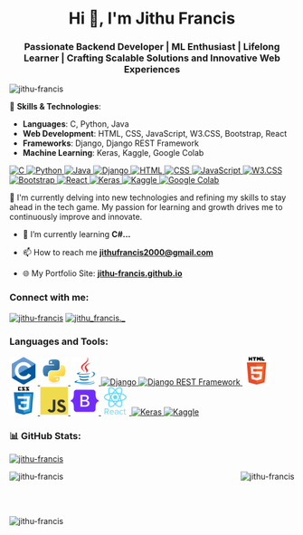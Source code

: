 <h1 align="center">Hi 👋, I'm Jithu Francis</h1>

<h3 align="center">Passionate Backend Developer | ML Enthusiast | Lifelong Learner | Crafting Scalable Solutions and Innovative Web Experiences</h3>

<p align="left"> 
  <img src="https://komarev.com/ghpvc/?username=jithu-francis&label=Profile%20views&color=0e75b6&style=flat" alt="jithu-francis" /> 
</p>

🌟 **Skills & Technologies**:
- **Languages**: C, Python, Java
- **Web Development**: HTML, CSS, JavaScript, W3.CSS, Bootstrap, React
- **Frameworks**: Django, Django REST Framework
- **Machine Learning**: Keras, Kaggle, Google Colab

<p align="left">
  <a href="https://github.com/jithu-francis">
    <img src="https://img.shields.io/badge/C-%2300599C.svg?style=flat-square&logo=c&logoColor=white" alt="C"/>
  </a>
  <a href="https://github.com/jithu-francis">
    <img src="https://img.shields.io/badge/Python-%2314354C.svg?style=flat-square&logo=python&logoColor=white" alt="Python"/>
  </a>
  <a href="https://github.com/jithu-francis">
    <img src="https://img.shields.io/badge/Java-%23ED8B00.svg?style=flat-square&logo=java&logoColor=white" alt="Java"/>
  </a>
  <a href="https://github.com/jithu-francis">
    <img src="https://img.shields.io/badge/Django-%23092E20.svg?style=flat-square&logo=django&logoColor=white" alt="Django"/>
  </a>
  <a href="https://github.com/jithu-francis">
    <img src="https://img.shields.io/badge/HTML-%23E34F26.svg?style=flat-square&logo=html5&logoColor=white" alt="HTML"/>
  </a>
  <a href="https://github.com/jithu-francis">
    <img src="https://img.shields.io/badge/CSS-%231572B6.svg?style=flat-square&logo=css3&logoColor=white" alt="CSS"/>
  </a>
  <a href="https://github.com/jithu-francis">
    <img src="https://img.shields.io/badge/JavaScript-%23F7DF1E.svg?style=flat-square&logo=javascript&logoColor=black" alt="JavaScript"/>
  </a>
  <a href="https://github.com/jithu-francis">
    <img src="https://img.shields.io/badge/W3.CSS-%230C4A6E.svg?style=flat-square&logo=w3c&logoColor=white" alt="W3.CSS"/>
  </a>
  <a href="https://github.com/jithu-francis">
    <img src="https://img.shields.io/badge/Bootstrap-%23563D7C.svg?style=flat-square&logo=bootstrap&logoColor=white" alt="Bootstrap"/>
  </a>
  <a href="https://github.com/jithu-francis">
    <img src="https://img.shields.io/badge/React-%2300D9FF.svg?style=flat-square&logo=react&logoColor=white" alt="React"/>
  </a>
  <a href="https://github.com/jithu-francis">
    <img src="https://img.shields.io/badge/Keras-%23D00000.svg?style=flat-square&logo=keras&logoColor=white" alt="Keras"/>
  </a>
  <a href="https://github.com/jithu-francis">
    <img src="https://img.shields.io/badge/Kaggle-%230C4B81.svg?style=flat-square&logo=kaggle&logoColor=white" alt="Kaggle"/>
  </a>
  <a href="https://github.com/jithu-francis">
    <img src="https://img.shields.io/badge/Google%20Colab-%23F9AB00.svg?style=flat-square&logo=googlecolab&logoColor=white" alt="Google Colab"/>
  </a>
</p>


🚀 I'm currently delving into new technologies and refining my skills to stay ahead in the tech game. My passion for learning and growth drives me to continuously improve and innovate.



- 🌱 I’m currently learning **C#...**

- 📫 How to reach me **[jithufrancis2000@gmail.com](mailto:jithufrancis2000@gmail.com)**

- 🌐 My Portfolio Site: **[jithu-francis.github.io](https://jithu-francis.github.io/)**


<h3 align="left">Connect with me:</h3>
<p align="left">
<a href="https://www.linkedin.com/in/jithu-francis-958aa81a0" target="blank"><img align="center" src="https://raw.githubusercontent.com/rahuldkjain/github-profile-readme-generator/master/src/images/icons/Social/linked-in-alt.svg" alt="jithu-francis" height="30" width="40" /></a>
<a href="https://www.instagram.com/jithu_francis._" target="blank"><img align="center" src="https://raw.githubusercontent.com/rahuldkjain/github-profile-readme-generator/master/src/images/icons/Social/instagram.svg" alt="jithu_francis._" height="30" width="40" /></a>
</p>

<h3 align="left">Languages and Tools:</h3>
<p align="left">
  <a href="https://www.cprogramming.com/" target="_blank" rel="noreferrer">
    <img src="https://raw.githubusercontent.com/devicons/devicon/master/icons/c/c-original.svg" alt="C" width="50" height="50"/>
  </a>
  <a href="https://www.python.org" target="_blank" rel="noreferrer">
    <img src="https://raw.githubusercontent.com/devicons/devicon/master/icons/python/python-original.svg" alt="Python" width="50" height="50"/>
  </a>
  <a href="https://www.java.com" target="_blank" rel="noreferrer">
    <img src="https://raw.githubusercontent.com/devicons/devicon/master/icons/java/java-original.svg" alt="Java" width="50" height="50"/>
  </a>
  <a href="https://www.djangoproject.com/" target="_blank" rel="noreferrer">
    <img src="https://cdn.worldvectorlogo.com/logos/django.svg" alt="Django" width="50" height="50"/>
  </a>
  <a href="https://www.django-rest-framework.org/" target="_blank" rel="noreferrer">
    <img src="https://www.django-rest-framework.org/img/logo.png" alt="Django REST Framework" width="90" height="60"/>
  </a>
  <a href="https://www.w3.org/html/" target="_blank" rel="noreferrer">
    <img src="https://raw.githubusercontent.com/devicons/devicon/master/icons/html5/html5-original-wordmark.svg" alt="HTML5" width="50" height="50"/>
  </a>
  <a href="https://www.w3schools.com/css/" target="_blank" rel="noreferrer">
    <img src="https://raw.githubusercontent.com/devicons/devicon/master/icons/css3/css3-original-wordmark.svg" alt="CSS3" width="50" height="50"/>
  </a>
  <a href="https://developer.mozilla.org/en-US/docs/Web/JavaScript" target="_blank" rel="noreferrer">
    <img src="https://raw.githubusercontent.com/devicons/devicon/master/icons/javascript/javascript-original.svg" alt="JavaScript" width="50" height="50"/>
  </a>
  <a href="https://getbootstrap.com/" target="_blank" rel="noreferrer">
    <img src="https://raw.githubusercontent.com/devicons/devicon/master/icons/bootstrap/bootstrap-plain.svg" alt="Bootstrap" width="50" height="50"/>
  </a>
  <a href="https://reactjs.org/" target="_blank" rel="noreferrer">
    <img src="https://raw.githubusercontent.com/devicons/devicon/master/icons/react/react-original-wordmark.svg" alt="React" width="50" height="50"/>
  </a>
  <a href="https://keras.io/" target="_blank" rel="noreferrer">
    <img src="https://upload.wikimedia.org/wikipedia/commons/a/ae/Keras_logo.svg" alt="Keras" width="50" height="50"/>
  </a>
  <a href="https://www.kaggle.com/" target="_blank" rel="noreferrer">
    <img src="https://www.vectorlogo.zone/logos/kaggle/kaggle-icon.svg" alt="Kaggle" width="50" height="50"/>
  </a>
  
</p>

<h3 align="left">📊 GitHub Stats:</h3>
  <p align="left"> 
  <a href="https://github.com/ryo-ma/github-profile-trophy">
    <img src="https://github-profile-trophy.vercel.app/?username=jithu-francis" alt="jithu-francis" />
  </a> 
</p>

<p><img align="right" src="https://github-readme-stats.vercel.app/api/top-langs?username=jithu-francis&show_icons=true&locale=en&layout=compact" alt="jithu-francis" /></p>

<p>&nbsp;<img align="left" src="https://github-readme-stats.vercel.app/api?username=jithu-francis&show_icons=true&locale=en" alt="jithu-francis" /></p>
<br><br>
<p><img align="left" src="https://github-readme-streak-stats.herokuapp.com/?user=jithu-francis&" alt="jithu-francis" /></p>
